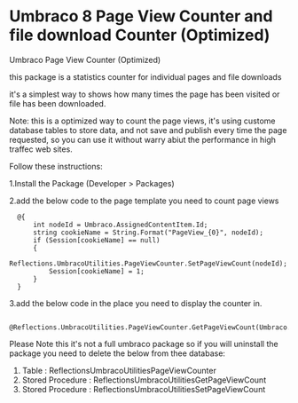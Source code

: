 # Umbraco 8 Page View Counter and file download Counter (Optimized)
Umbraco Page View Counter (Optimized)


this package is a statistics counter for individual pages and file downloads

it's a simplest way to shows how many times the page has been visited or file has been downloaded.

Note: this is a optimized way to count the page views, it's using custome database tables to store data, and not save and publish every time the page requested, so you can use it without warry abiut the performance in high traffec web sites.

Follow these instructions:

  1.Install the Package (Developer > Packages)
  
  2.add the below code to the page template you need to count page views
  
      @{ 
          int nodeId = Umbraco.AssignedContentItem.Id;
          string cookieName = String.Format("PageView_{0}", nodeId);
          if (Session[cookieName] == null)
          {
              Reflections.UmbracoUtilities.PageViewCounter.SetPageViewCount(nodeId);
              Session[cookieName] = 1;
          }
      }

 3.add the below code in the place you need to display the counter in.
 
     @Reflections.UmbracoUtilities.PageViewCounter.GetPageViewCount(Umbraco.AssignedContentItem.Id)
     
Please Note this it's not a full umbraco package so if you will uninstall the package you need to delete the below from thee database:

1. Table : ReflectionsUmbracoUtilitiesPageViewCounter
2. Stored Procedure : ReflectionsUmbracoUtilitiesGetPageViewCount
3. Stored Procedure : ReflectionsUmbracoUtilitiesSetPageViewCount
